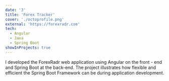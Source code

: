 ```yaml
---
date: '3'
title: 'Forex Tracker'
cover: './octoprofile.png'
external: 'https://forexradr.com'
tech:
  - Angular
  - Java
  - Spring Boot
showInProjects: true
---
```


I developed the ForexRadr web application using Angular on the front - end and Spring Boot at the back-end. The project illustrates how flexible and efficient the Spring Boot Framework can be during application development.